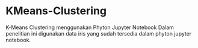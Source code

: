 # KMeans-Clustering
K-Means Clustering menggunakan Phyton Jupyter Notebook
Dalam penelitian ini digunakan data iris yang sudah tersedia dalam phyton jupyter notebook. 
